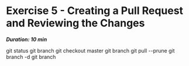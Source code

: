 # Exercise 5 - Creating a Pull Request and Reviewing the Changes

***Duration: 10 min***


git status
git branch
git checkout master
git branch
git pull --prune
git branch -d <dev-branch-name>
git branch

